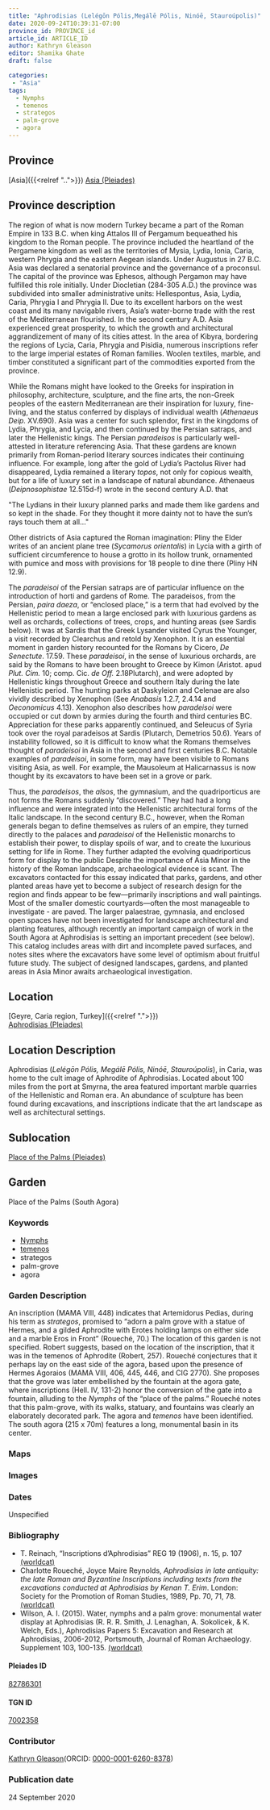 ```yaml
---
title: "Aphrodisias (Lelégōn Pólis,Megálē Pólis, Ninóē, Stauroúpolis)"
date: 2020-09-24T10:39:31-07:00
province_id: PROVINCE_id
article_id: ARTICLE_ID
author: Kathryn Gleason
editor: Shamika Ghate
draft: false

categories:
 - "Asia"
tags:
  - Nymphs
  - temenos
  - strategos
  - palm-grove
  - agora
---
```


## Province
[Asia]({{<relref "..">}})
[Asia (Pleiades)](https://pleiades.stoa.org/places/981509)

## Province description
The region of what is now modern Turkey became a part of the Roman Empire in 133 B.C. when king Attalos III of Pergamum bequeathed his kingdom to the Roman people.  The province included the heartland of the Pergamene kingdom as well as the territories of Mysia, Lydia, Ionia, Caria, western Phrygia and the eastern Aegean islands.  Under Augustus in 27 B.C. Asia was declared a senatorial province and the governance of a proconsul.  The capital of the province was Ephesos, although Pergamon may have fulfilled this role initially.  Under Diocletian (284-305 A.D.) the province was subdivided into smaller administrative units: Hellespontus, Asia, Lydia, Caria, Phrygia I and Phrygia II.  Due to its excellent harbors on the west coast and its many navigable rivers, Asia’s water-borne trade with the rest of the Mediterranean flourished.  In the second century A.D. Asia experienced great prosperity, to which the growth and architectural aggrandizement of many of its cities attest. In the area of Kibyra, bordering the regions of Lycia, Caria, Phrygia and Pisidia, numerous inscriptions refer to the large imperial estates of Roman families.  Woolen textiles, marble, and timber constituted a significant part of the commodities exported from the province.  

While the Romans might have looked to the Greeks for inspiration in philosophy, architecture, sculpture, and the fine arts, the non-Greek peoples of the eastern Mediterranean are their inspiration for luxury, fine-living, and the status conferred by displays of individual wealth (*Athenaeus Deip.* XV.690).   Asia was a center for such splendor, first in the kingdoms of Lydia, Phrygia, and Lycia, and then continued by the Persian satraps, and later the Hellenistic kings.  The Persian *paradeisos* is particularly well-attested in literature referencing Asia.  That these gardens are known primarily from Roman-period literary sources indicates their continuing influence. For example, long after the gold of Lydia’s Pactolus River had disappeared, Lydia remained a literary *topos*, not only for copious wealth, but for a life of luxury set in a landscape of natural abundance.  Athenaeus (*Deipnosophistae* 12.515d-f) wrote in the second century A.D. that

"The Lydians in their luxury planned parks and made them like gardens and so kept in the shade.  For they thought it more dainty not to have the sun’s rays touch them at all…"

Other districts of Asia captured the Roman imagination:  Pliny the Elder writes of an ancient plane tree (*Sycamorus orientalis*) in Lycia with a girth of sufficient circumference to house a grotto in its hollow trunk, ornamented with pumice and moss with provisions for 18 people to dine there (Pliny HN 12.9).

The *paradeisoi* of the Persian satraps are of particular influence on the introduction of horti and gardens of Rome.  The paradeisos, from the Persian, *paira daeza*, or “enclosed place,” is a term that had evolved by the Hellenistic period to mean a large enclosed park with luxurious gardens as well as orchards, collections of trees, crops, and hunting areas (see Sardis below). It was at Sardis that the Greek Lysander visited Cyrus the Younger, a visit recorded by Clearchus and retold by Xenophon.  It is an essential moment in garden history recounted for the Romans by Cicero, *De Senectute*. 17.59. These *paradeisoi*, in the sense of luxurious orchards, are said by the Romans to have been brought to Greece by Kimon (Aristot. apud *Plut. Cim.* 10; comp. Cic. *de Off.* 2.18Plutarch), and were adopted by Hellenistic kings throughout Greece and southern Italy during the late Hellenistic period.  The hunting parks at Daskyleion and Celenae are also vividly described by Xenophon (See *Anabasis* 1.2.7, 2.4.14 and *Oeconomicus* 4.13). Xenophon also describes how *paradeisoi* were occupied or cut down by armies during the fourth and third centuries BC. Appreciation for these parks apparently continued, and Seleucus of Syria took over the royal paradeisos at Sardis (Plutarch, Demetrios 50.6). Years of instability followed, so it is difficult to know what the Romans themselves thought of *paradeisoi* in Asia in the second and first centuries B.C.  Notable examples of *paradeisoi*, in some form, may have been visible to Romans visiting Asia, as well. For example, the Mausoleum at Halicarnassus is now thought by its excavators to have been set in a grove or park.   

Thus, the *paradeisos*, the *alsos*, the gymnasium, and the quadriporticus are not forms the Romans suddenly “discovered.”  They had had a long influence and were integrated into the Hellenistic architectural forms of the Italic landscape.  In the second century B.C., however, when the Roman generals began to define themselves as rulers of an empire, they turned directly to the palaces and *paradeisoi* of the Hellenistic monarchs to establish their power, to display spoils of war, and to create the luxurious setting for life in Rome.  They further adapted the evolving quadriporticus form for display to the public
Despite the importance of Asia Minor in the history of the Roman landscape, archaeological evidence is scant. The excavators contacted for this essay indicated that parks, gardens, and other planted areas have yet to become a subject of research design for the region and finds appear to be few—primarily inscriptions and wall paintings. Most of the smaller domestic courtyards—often the most manageable to investigate - are paved.   The larger palaestrae, gymnasia, and enclosed open spaces have not been investigated for landscape architectural and planting features, although recently an important campaign of work in the South Agora at Aphrodisias is setting an important precedent (see below).  This catalog includes areas with dirt and incomplete paved surfaces, and notes sites where the excavators have some level of optimism about fruitful future study. The subject of designed landscapes, gardens, and planted areas in Asia Minor awaits archaeological investigation.


## Location

[Geyre, Caria region, Turkey]({{<relref ".">}}) \
[Aphrodisias  (Pleiades)](https://pleiades.stoa.org/places/638753)

## Location Description
Aphrodisias (*Lelégōn Pólis, Megálē Pólis, Ninóē, Stauroúpolis*), in Caria, was home to the cult image of Aphrodite of Aphrodisias. Located about 100 miles from the port at Smyrna, the area featured important marble quarries of the Hellenistic and Roman era. An abundance of sculpture has been found during excavations, and inscriptions indicate that the art landscape as well as architectural settings.

<!-- LEAVE THIS BLANK FOR NOW -->

## Sublocation
[Place of the Palms (Pleiades)](https://pleiades.stoa.org/places/827863015)

<!--
[AREA WITHIN LOCATION, LIKE “PALATINE HILL”](GEOREFERENCE LINK)
A sublocation is any area larger than an individual garden, but located within a location. I would always try to include a link to a controlled vocabulary here if possible. This ID may well be different from the Garden ID, e.g., Pompeii versus a Garden in one of the houses which has its own Pleiades ID.
-->

<!--### Sublocation Description-->

<!-- DESCRIPTION -->

## Garden
Place of the Palms (South Agora)

### Keywords

- [Nymphs](http://vocab.getty.edu/page/aat/300379159)
- [temenos](http://vocab.getty.edu/page/aat/300000805)
- strategos
- palm-grove
- agora

### Garden Description
  An inscription (MAMA VIII, 448)  indicates that Artemidorus Pedias, during his term as *strategos*,  promised to “adorn a palm grove with a statue of Hermes, and a gilded Aphrodite with Erotes holding lamps on either side and a marble Eros in Front” (Roueché, 70.) The location of this garden is not specified.  Robert suggests, based on the location of the inscription, that it was in the temenos of Aphrodite (Robert, 257). Roueché conjectures that it perhaps lay on the east side of the agora, based upon the presence of Hermes Agoraios (MAMA VIII, 406, 445, 446, and CIG 2770).  She proposes that the grove was later embellished by the fountain at the agora gate, where inscriptions (Hell. IV, 131-2) honor the conversion of the gate into a fountain, alluding to the *Nymphs* of the “place of the palms.” Roueché notes that this palm-grove, with its walks, statuary, and fountains was clearly an elaborately decorated park.  The agora and *temenos* have been identified.  The south agora (215 x 70m)  features a long, monumental basin in its center.  


### Maps

<!--
{{< figure src="IMG_URL" alt="ALT_TEXT" title="CAPTION" >}}
-->
<!--
### Plans
{{< figure src="../images/blankenheim-hulchrath-plan1-EUR_GI_BlaHul_Rv_carroll.jpg" alt="Plan of villa rustica at Blackenheim-Hülchrath; rights statement" title="Plan of the excavations at Aphrodisias">}}
<!--
{{< figure src="IMG_URL" alt="ALT_TEXT" title="CAPTION" >}}
-->

### Images

<!--
{{< figure src="IMG_URL" alt="ALT_TEXT" title="CAPTION" >}}
-->

### Dates
Unspecified

### Bibliography
- T. Reinach, “Inscriptions d’Aphrodisias” REG 19 (1906), n. 15, p. 107 [(worldcat)](http://www.worldcat.org/oclc/504802954)
- Charlotte Roueché, Joyce Maire Reynolds, *Aphrodisias in late antiquity:  the late Roman and Byzantine Inscriptions including texts from the excavations conducted at Aphrodisias by Kenan T. Erim*. London:  Society for the Promotion of Roman Studies, 1989,  Pp. 70, 71, 78. [(worldcat)](http://www.worldcat.org/oclc/4669803971)
- Wilson, A. I. (2015). Water, nymphs and a palm grove: monumental water display at Aphrodisias (R. R. R. Smith, J. Lenaghan, A. Sokolicek, & K. Welch, Eds.), Aphrodisias Papers 5: Excavation and Research at Aphrodisias, 2006-2012, Portsmouth, Journal of Roman Archaeology. Supplement 103, 100-135. [(worldcat)](http://www.worldcat.org/oclc/6568599066)

<!--#### Periodo ID-->

<!-- [PERIODO_ID](https://pleiades.stoa.org/places/PLEIADES_ID) -->

#### Pleiades ID

[82786301](https://pleiades.stoa.org/places/827863015)

#### TGN ID
[7002358](http://vocab.getty.edu/page/tgn/7002358)

### Contributor
[Kathryn Gleason](link)(ORCID: [0000-0001-6260-8378](https://orcid.org/0000-0001-6260-8378))

### Publication date
24 September 2020

<!--### Related articles-->

<!-- Links to other related articles. Leave blank for now -->
